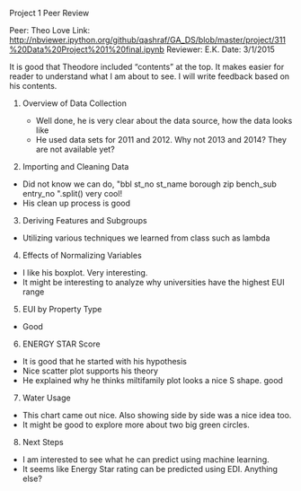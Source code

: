 Project 1 Peer Review

Peer: Theo Love
Link: http://nbviewer.ipython.org/github/qashraf/GA_DS/blob/master/project/311%20Data%20Project%201%20final.ipynb
Reviewer: E.K. 
Date: 3/1/2015



It is good that Theodore included “contents” at the top. It makes easier for reader to understand what I am about to see. I will write feedback based on his contents.

1. Overview of Data Collection
	- Well done, he is very clear about the data source, how the data looks like
	- He used data sets for 2011 and 2012. Why not 2013 and 2014? They are not available yet?

2. Importing and Cleaning Data
- Did not know we can do, "bbl st_no st_name borough zip bench_sub entry_no ".split() very cool!
- His clean up process is good

3. Deriving Features and Subgroups
- Utilizing various techniques we learned from class such as lambda

4. Effects of Normalizing Variables
- I like his boxplot. Very interesting.
- It might be interesting to analyze why universities have the highest EUI range 

5. EUI by Property Type
- Good

6. ENERGY STAR Score
- It is good that he started with his hypothesis
- Nice scatter plot supports his theory
- He explained why he thinks miltifamily plot looks a nice S shape. good

7. Water Usage
- This chart came out nice. Also showing side by side was a nice idea too.
- It might be good to explore more about two big green circles. 

8. Next Steps 
- I am interested to see what he can predict using machine learning. 
- It seems like Energy Star rating can be predicted using EDI. Anything else?
